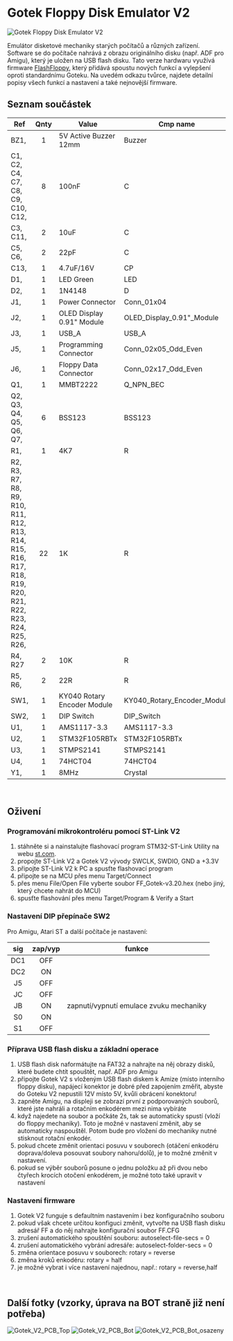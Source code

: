 # Gotek Floppy Disk Emulator V2

![Gotek Floppy Disk Emulator V2](Fotky/Gotek_V2_PCB_Top_osazeny.jpg "Gotek Floppy Disk Emulator V2")

Emulátor disketové mechaniky starých počítačů a různých zařízení. Software se do počítače nahrává z obrazu originálního disku (např. ADF pro Amigu), který je uložen na USB flash disku. Tato verze hardwaru využívá firmware [FlashFloppy](https://github.com/keirf/FlashFloppy/wiki), který přidává spoustu nových funkcí a vylepšení oproti standardnímu Goteku. Na uvedém odkazu tvůrce, najdete detailní popisy všech funkcí a nastavení a také nejnovější firmware.
<br>

## Seznam součástek

| **Ref**                                                                                                  | **Qnty** | **Value**                   | **Cmp name**                   |
| -------------------------------------------------------------------------------------------------------- | :------: | --------------------------- | ------------------------------ |
| BZ1,                                                                                                     | 1        | 5V Active Buzzer 12mm       | Buzzer                         |
| C1, C2, C4, C7, C8, C9, C10, C12,                                                                        | 8        | 100nF                       | C                              |
| C3, C11,                                                                                                 | 2        | 10uF                        | C                              |
| C5, C6,                                                                                                  | 2        | 22pF                        | C                              |
| C13,                                                                                                     | 1        | 4.7uF/16V                   | CP                             |
| D1,                                                                                                      | 1        | LED Green                   | LED                            |
| D2,                                                                                                      | 1        | 1N4148                      | D                              |
| J1,                                                                                                      | 1        | Power Connector             | Conn\_01x04                    |
| J2,                                                                                                      | 1        | OLED Display 0.91" Module   | OLED\_Display\_0.91"\_Module   |
| J3,                                                                                                      | 1        | USB\_A                      | USB\_A                         |
| J5,                                                                                                      | 1        | Programming Connector       | Conn\_02x05\_Odd\_Even         |
| J6,                                                                                                      | 1        | Floppy Data Connector       | Conn\_02x17\_Odd\_Even         |
| Q1,                                                                                                      | 1        | MMBT2222                    | Q\_NPN\_BEC                    |
| Q2, Q3, Q4, Q5, Q6, Q7,                                                                                  | 6        | BSS123                      | BSS123                         |
| R1,                                                                                                      | 1        | 4K7                         | R                              |
| R2, R3, R7, R8, R9, R10, R11, R12, R13, R14, R15, R16, R17, R18, R19, R20, R21, R22, R23, R24, R25, R26, | 22       | 1K                          | R                              |
| R4, R27                                                                                                  | 2        | 10K                         | R                              |
| R5, R6,                                                                                                  | 2        | 22R                         | R                              |
| SW1,                                                                                                     | 1        | KY040 Rotary Encoder Module | KY040\_Rotary\_Encoder\_Module |
| SW2,                                                                                                     | 1        | DIP Switch                  | DIP\_Switch                    |
| U1,                                                                                                      | 1        | AMS1117-3.3                 | AMS1117-3.3                    |
| U2,                                                                                                      | 1        | STM32F105RBTx               | STM32F105RBTx                  |
| U3,                                                                                                      | 1        | STMPS2141                   | STMPS2141                      |
| U4,                                                                                                      | 1        | 74HCT04                     | 74HCT04                        |
| Y1,                                                                                                      | 1        | 8MHz                        | Crystal                        |

<br>

## Oživení

### Programování mikrokontroléru pomocí ST-Link V2

1. stáhněte si a nainstalujte flashovací program STM32-ST-Link Utility na webu [st.com](https://www.st.com/en/development-tools/stsw-link004.html).
2. propojte ST-Link V2 a Gotek V2 vývody SWCLK, SWDIO, GND a +3.3V
3. připojte ST-Link V2 k PC a spusťte flashovací program
4. připojte se na MCU přes menu Target/Connect
5. přes menu File/Open File vyberte soubor FF_Gotek-v3.20.hex (nebo jiný, který chcete nahrát do MCU)
6. spusťte flashování přes menu Target/Program & Verify a Start

### Nastavení DIP přepínače SW2

Pro Amigu, Atari ST a další počítače je nastavení:

| **sig** | **zap/vyp** | **funkce**                              |
| :-----: | :---------: | --------------------------------------- |
| DC1     | OFF         |                                         |
| DC2     | ON          |                                         |
| J5      | OFF         |                                         |
| JC      | OFF         |                                         |
| JB      | ON          | zapnutí/vypnutí emulace zvuku mechaniky |
| S0      | ON          |                                         |
| S1      | OFF         |                                         |

### Příprava USB flash disku a základní operace

1. USB flash disk naformátujte na FAT32 a nahrajte na něj obrazy disků, které budete chtít spouštět, např. ADF pro Amigu
2. připojte Gotek V2 s vloženým USB flash diskem k Amize (místo interního floppy disku), napájecí konektor je dobré před zapojením změřit, abyste do Goteku V2 nepustili 12V místo 5V, kvůli obrácení konektoru!
3. zapněte Amigu, na displeji se zobrazí první z podporovaných souborů, které jste nahráli a rotačním enkodérem mezi nima vybíráte
4. když najedete na soubor a počkáte 2s, tak se automaticky spustí (vloží do floppy mechaniky). Toto je možné v nastavení změnit, aby se automaticky naspouštěl. Potom bude pro vložení do mechaniky nutné stisknout rotační enkodér.
5. pokud chcete změnit orientaci posuvu v souborech (otáčení enkodéru doprava/doleva posouvat soubory nahoru/dolů), je to možné změnit v nastavení.
6. pokud se výběr souborů posune o jednu položku až při dvou nebo čtyřech krocích otočení enkodérem, je možné toto také upravit v nastavení

### Nastavení firmware

1. Gotek V2 funguje s defaultním nastavením i bez konfiguračního souboru
2. pokud však chcete určitou konfiguci změnit, vytvořte na USB flash disku adresář FF a do něj nahrajte konfigurační soubor FF.CFG
3. zrušení automatického spouštění souboru: autoselect-file-secs = 0
4. zrušení automatického vybrání adresáře: autoselect-folder-secs = 0
5. změna orientace posuvu v souborech: rotary = reverse
6. změna kroků enkodéru: rotary = half
7. je možné vybrat i více nastavení najednou, např.: rotary = reverse,half
<br>

## Další fotky (vzorky, úprava na BOT straně již není potřeba)

![Gotek_V2_PCB_Top](Fotky/Gotek_V2_PCB_Top.jpg "Gotek_V2_PCB_Top")
![Gotek_V2_PCB_Bot](Fotky/Gotek_V2_PCB_Bot.jpg "Gotek_V2_PCB_Bot")
![Gotek_V2_PCB_Bot_osazeny](Fotky/Gotek_V2_PCB_Bot_osazeny.jpg "Gotek_V2_PCB_Bot_osazeny")
